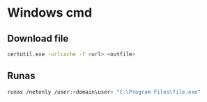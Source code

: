 # Windows cmd

## Download file

```bash
certutil.exe -urlcache -f <url> <outfile>
```

## Runas

```bash
runas /netonly /user:<domain\user> "C:\Program Files\file.exe"
```